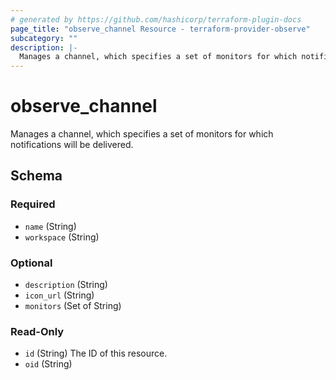 ```yaml
---
# generated by https://github.com/hashicorp/terraform-plugin-docs
page_title: "observe_channel Resource - terraform-provider-observe"
subcategory: ""
description: |-
  Manages a channel, which specifies a set of monitors for which notifications will be delivered.
---
```

# observe_channel

Manages a channel, which specifies a set of monitors for which notifications will be delivered.

<!-- schema generated by tfplugindocs -->
## Schema

### Required

- `name` (String)
- `workspace` (String)

### Optional

- `description` (String)
- `icon_url` (String)
- `monitors` (Set of String)

### Read-Only

- `id` (String) The ID of this resource.
- `oid` (String)

